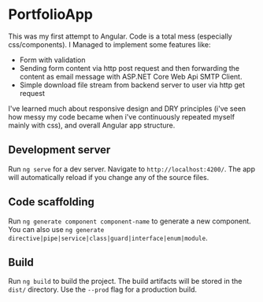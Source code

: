 # PortfolioApp

This was my first attempt to Angular. Code is a total mess (especially css/components). I Managed to implement some features like:
* Form with validation
* Sending form content via http post request and then forwarding the content as email message with ASP.NET Core Web Api SMTP Client.
* Simple download file stream from backend server to user via http get request

I've learned much about responsive design and DRY principles (i've seen how messy my code became when i've continuously repeated myself mainly with css), 
and overall Angular app structure.

## Development server

Run `ng serve` for a dev server. Navigate to `http://localhost:4200/`. The app will automatically reload if you change any of the source files.

## Code scaffolding

Run `ng generate component component-name` to generate a new component. You can also use `ng generate directive|pipe|service|class|guard|interface|enum|module`.

## Build

Run `ng build` to build the project. The build artifacts will be stored in the `dist/` directory. Use the `--prod` flag for a production build.

